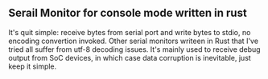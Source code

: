 ## Serail Monitor for console mode written in rust
It's quit simple: receive bytes from serial port and write bytes to stdio, no encoding convertion invoked. Other serial monitors writeen in Rust that I've tried all suffer from utf-8 decoding issues. It's mainly used to receive debug output from SoC devices, in which case data corruption is inevitable, just keep it simple.
